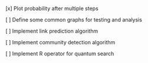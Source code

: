 [x] Plot probability after multiple steps

[ ] Define some common graphs for testing and analysis

[ ] Implement link prediction algorithm

[ ] Implement community detection algorithm

[ ] Implement R operator for quantum search